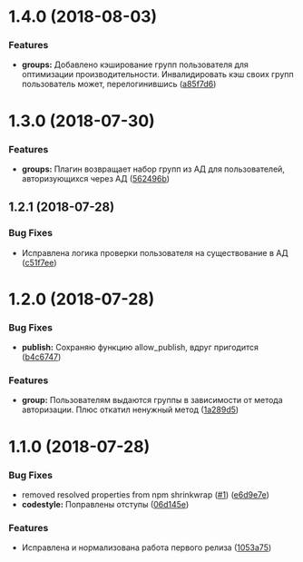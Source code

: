 <a name="1.4.0"></a>
# 1.4.0 (2018-08-03)


### Features

* **groups:** Добавлено кэширование групп пользователя для оптимизации производительности. Инвалидировать кэш своих групп пользователь может, перелогинившись ([a85f7d6](https://github.com/tutu-ru/verdaccio-activedirectory/commit/a85f7d6))



<a name="1.3.0"></a>
# 1.3.0 (2018-07-30)


### Features

* **groups:** Плагин возвращает набор групп из АД для пользователей, авторизующихся через АД ([562496b](https://github.com/tutu-ru/verdaccio-activedirectory/commit/562496b))



<a name="1.2.1"></a>
## 1.2.1 (2018-07-28)


### Bug Fixes

* Исправлена логика проверки пользователя на существование в АД ([c51f7ee](https://github.com/tutu-ru/verdaccio-activedirectory/commit/c51f7ee))



<a name="1.2.0"></a>
# 1.2.0 (2018-07-28)


### Bug Fixes

* **publish:** Сохраняю функцию allow_publish, вдруг пригодится ([b4c6747](https://github.com/tutu-ru/verdaccio-activedirectory/commit/b4c6747))


### Features

* **group:** Пользователям выдаются группы в зависимости от метода авторизации. Плюс откатил ненужный метод ([1a289d5](https://github.com/tutu-ru/verdaccio-activedirectory/commit/1a289d5))



<a name="1.1.0"></a>
# 1.1.0 (2018-07-28)


### Bug Fixes

* removed resolved properties from npm shrinkwrap ([#1](https://github.com/tutu-ru/verdaccio-activedirectory/issues/1)) ([e6d9e7e](https://github.com/tutu-ru/verdaccio-activedirectory/commit/e6d9e7e))
* **codestyle:** Поправлены отступы ([06d145e](https://github.com/tutu-ru/verdaccio-activedirectory/commit/06d145e))


### Features

* Исправлена и нормализована работа первого релиза ([1053a75](https://github.com/tutu-ru/verdaccio-activedirectory/commit/1053a75))




